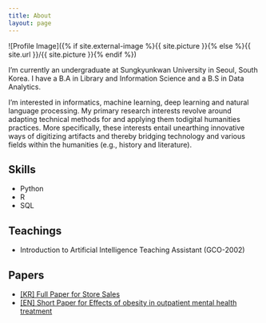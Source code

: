 ```yaml
---
title: About
layout: page
---
```

![Profile Image]({% if site.external-image %}{{ site.picture }}{% else %}{{ site.url }}/{{ site.picture }}{% endif %})

<p>I’m currently an undergraduate at Sungkyunkwan University in Seoul, South Korea. I have a B.A in Library and Information Science and a B.S in Data Analytics. </p>

<p>I’m interested in informatics, machine learning, deep learning and natural language processing. 
	My primary research interests revolve around adapting technical methods for and applying them todigital humanities practices.  More specifically, these interests entail unearthing innovative ways of digitizing artifacts and thereby bridging technology and various fields within the humanities (e.g., history and literature).  </p>

<h2>Skills</h2>

<ul class="skill-list">
	<li>Python</li>
	<li>R</li>
	<li>SQL</li>
	
</ul>

<h2>Teachings</h2>

<ul class="skill-list">
	<li>Introduction to Artificial Intelligence Teaching Assistant (GCO-2002)</li>

</ul>


<h2>Papers</h2>

<ul>
	<li><a href="https://github.com/jaeyoung-jane-choi/2020-Store-Sales-Analysis/blob/main/Paperwork/%5B서론%5D그래디언트부스팅모델을%20활용한%20상점%20매출%20예측%20모델(국내저널).pdf">[KR] Full Paper for Store Sales</a></li>
	<li><a href="https://github.com/jaeyoung-jane-choi/papers/blob/main/Mental%20Health%20and%20BMI.pdf">[EN] Short Paper for Effects of obesity in outpatient mental health treatment</a></li>


</ul>
